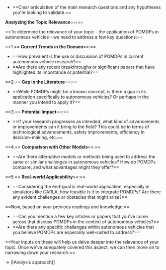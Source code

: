 - ==Clear articulation of the main research questions and any hypotheses you're looking to validate.==

**Analyzing the Topic Relevance**==:==

==To determine the relevance of your topic - the application of POMDPs in autonomous vehicles - we need to address a few key questions:==

==1.== **Current Trends in the Domain**==:==

- ==How prevalent is the use or discussion of POMDPs in current autonomous vehicle research?==
- ==Are there any recent breakthroughs or significant papers that have highlighted its importance or potential?==

==2.== **Gap in the Literature**==:==

- ==While POMDPs might be a known concept, is there a gap in its application specifically to autonomous vehicles? Or perhaps in the manner you intend to apply it?==

==3.== **Potential Impact**==:==

- ==If your research progresses as intended, what kind of advancements or improvements can it bring to the field? This could be in terms of technological advancements, safety improvements, efficiency in decision-making, etc.==

==4.== **Comparison with Other Models**==:==

- ==Are there alternative models or methods being used to address the same or similar challenges in autonomous vehicles? How do POMDPs compare, and what advantages might they offer?==

==5.== **Real-world Applicability**==:==

- ==Considering the end-goal is real-world application, especially in simulators like CARLA, how feasible is it to integrate POMDPs? Are there any evident challenges or obstacles that might arise?==

==Now, based on your previous readings and knowledge:==

- ==Can you mention a few key articles or papers that you've come across that discuss POMDPs in the context of autonomous vehicles?==
- ==Are there any specific challenges within autonomous vehicles that you believe POMDPs are especially well-suited to address?==

==Your inputs on these will help us delve deeper into the relevance of your topic. Once we've adequately covered this aspect, we can then move on to narrowing down your research.==

-> [[Analysis approach]]

